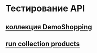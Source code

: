 # Тестирование API
## [коллекция DemoShopping](https://www.postman.com/warped-shuttle-686042/workspace/my-workspace/collection/30344570-1fc08a19-2393-4356-a3dc-fc42a9d78af6?action=share&creator=30344570&active-environment=30344570-25dc05d7-3d68-4832-8718-db52e48ac989)
## [run collection products](https://github.com/Ovchinnikov-KsT/api/blob/main/DemoShopping.postman_test_run.json)
